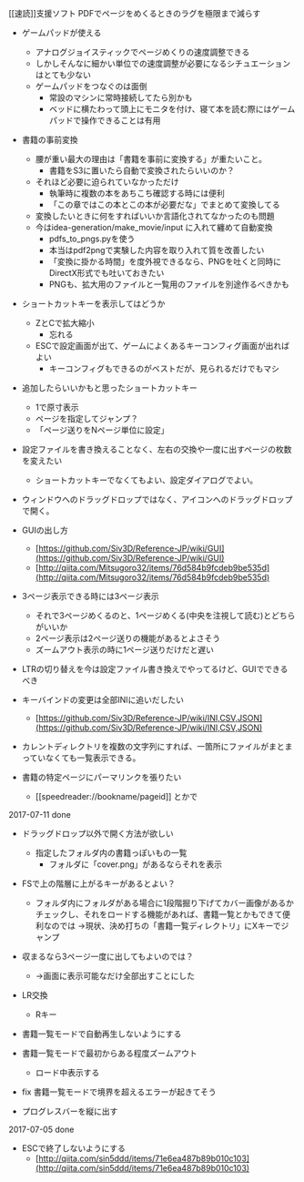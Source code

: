 
[[速読]]支援ソフト
PDFでページをめくるときのラグを極限まで減らす

- ゲームパッドが使える
    - アナログジョイスティックでページめくりの速度調整できる
    - しかしそんなに細かい単位での速度調整が必要になるシチュエーションはとても少ない
    - ゲームパッドをつなぐのは面倒
        - 常設のマシンに常時接続してたら別かも
        - ベッドに横たわって頭上にモニタを付け、寝て本を読む際にはゲームパッドで操作できることは有用

- 書籍の事前変換
    - 腰が重い最大の理由は「書籍を事前に変換する」が重たいこと。
        - 書籍をS3に置いたら自動で変換されたらいいのか？
    - それほど必要に迫られていなかっただけ
        - 執筆時に複数の本をあちこち確認する時には便利
        - 「この章ではこの本とこの本が必要だな」でまとめて変換してる
    - 変換したいときに何をすればいいか言語化されてなかったのも問題
    - 今はidea-generation/make_movie/input に入れて纏めて自動変換
        - pdfs_to_pngs.pyを使う
        - 本当はpdf2pngで実験した内容を取り入れて質を改善したい
        - 「変換に掛かる時間」を度外視できるなら、PNGを吐くと同時にDirectX形式でも吐いておきたい
        - PNGも、拡大用のファイルと一覧用のファイルを別途作るべきかも

- ショートカットキーを表示してはどうか
    - ZとCで拡大縮小
        - 忘れる
    - ESCで設定画面が出て、ゲームによくあるキーコンフィグ画面が出ればよい
        - キーコンフィグもできるのがベストだが、見られるだけでもマシ
- 追加したらいいかもと思ったショートカットキー
    - 1で原寸表示
    - ページを指定してジャンプ？
    - 「ページ送りをNページ単位に設定」
- 設定ファイルを書き換えることなく、左右の交換や一度に出すページの枚数を変えたい
    - ショートカットキーでなくてもよい、設定ダイアログでよい。
- ウィンドウへのドラッグドロップではなく、アイコンへのドラッグドロップで開く。

- GUIの出し方
    - [https://github.com/Siv3D/Reference-JP/wiki/GUI](https://github.com/Siv3D/Reference-JP/wiki/GUI)
    - [http://qiita.com/Mitsugoro32/items/76d584b9fcdeb9be535d](http://qiita.com/Mitsugoro32/items/76d584b9fcdeb9be535d)
- 3ページ表示できる時には3ページ表示
    - それで3ページめくるのと、1ページめくる(中央を注視して読む)とどちらがいいか
    - 2ページ表示は2ページ送りの機能があるとよさそう
    - ズームアウト表示の時に1ページ送りだけだと遅い
- LTRの切り替えを今は設定ファイル書き換えでやってるけど、GUIでできるべき

- キーバインドの変更は全部INIに追いだしたい
    - [https://github.com/Siv3D/Reference-JP/wiki/INI,CSV,JSON](https://github.com/Siv3D/Reference-JP/wiki/INI,CSV,JSON)

- カレントディレクトリを複数の文字列にすれば、一箇所にファイルがまとまっていなくても一覧表示できる。

- 書籍の特定ページにパーマリンクを張りたい
    - [[speedreader://bookname/pageid]] とかで


2017-07-11
done
- ドラッグドロップ以外で開く方法が欲しい
    - 指定したフォルダ内の書籍っぽいもの一覧
        - フォルダに「cover.png」があるならそれを表示

- FSで上の階層に上がるキーがあるとよい？
    - フォルダ内にフォルダがある場合に1段階掘り下げてカバー画像があるかチェックし、それをロードする機能があれば、書籍一覧とかもできて便利なのでは
→現状、決め打ちの「書籍一覧ディレクトリ」にXキーでジャンプ

- 収まるなら3ページ一度に出してもよいのでは？
    - →画面に表示可能なだけ全部出すことにした


- LR交換
    - Rキー
- 書籍一覧モードで自動再生しないようにする
- 書籍一覧モードで最初からある程度ズームアウト
    - ロード中表示する
- fix 書籍一覧モードで境界を超えるエラーが起きてそう
- プログレスバーを縦に出す

2017-07-05
done
- ESCで終了しないようにする
    - [http://qiita.com/sin5ddd/items/71e6ea487b89b010c103](http://qiita.com/sin5ddd/items/71e6ea487b89b010c103)
